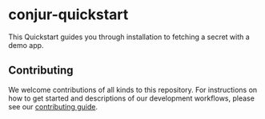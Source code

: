 # conjur-quickstart

This Quickstart guides you through installation to fetching a secret with a demo app.

## Contributing

We welcome contributions of all kinds to this repository. For instructions on how to get started and descriptions of our development workflows, please see our [contributing
guide][contrib].

[contrib]: CONTRIBUTING.md
